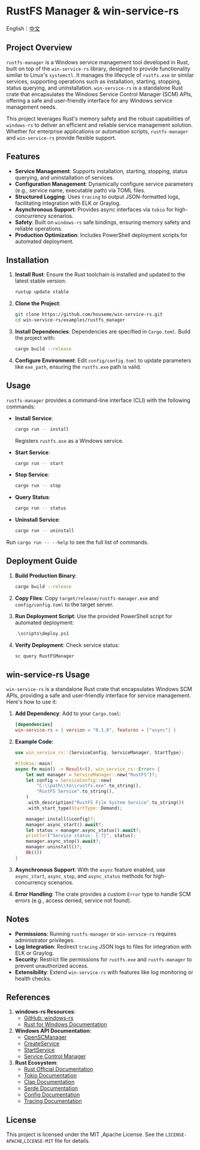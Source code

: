 # RustFS Manager & win-service-rs

English｜[中文](README_zh.md)

## Project Overview

`rustfs-manager` is a Windows service management tool developed in Rust, built on top of the `win-service-rs` library,
designed to provide functionality similar to Linux's `systemctl`. It manages the lifecycle of `rustfs.exe` or similar
services, supporting operations such as installation, starting, stopping, status querying, and uninstallation.
`win-service-rs` is a standalone Rust crate that encapsulates the Windows Service Control Manager (SCM) APIs, offering a
safe and user-friendly interface for any Windows service management needs.

This project leverages Rust's memory safety and the robust capabilities of `windows-rs` to deliver an efficient and
reliable service management solution. Whether for enterprise applications or automation scripts, `rustfs-manager` and
`win-service-rs` provide flexible support.

## Features

- **Service Management**: Supports installation, starting, stopping, status querying, and uninstallation of services.
- **Configuration Management**: Dynamically configure service parameters (e.g., service name, executable path) via TOML
  files.
- **Structured Logging**: Uses `tracing` to output JSON-formatted logs, facilitating integration with ELK or Graylog.
- **Asynchronous Support**: Provides async interfaces via `tokio` for high-concurrency scenarios.
- **Safety**: Built on `windows-rs` safe bindings, ensuring memory safety and reliable operations.
- **Production Optimization**: Includes PowerShell deployment scripts for automated deployment.

## Installation

1. **Install Rust**:
   Ensure the Rust toolchain is installed and updated to the latest stable version:
   ```bash
   rustup update stable
   ```

2. **Clone the Project**:
   ```bash
   git clone https://github.com/houseme/win-service-rs.git
   cd win-service-rs/examples/rustfs_manager
   ```

3. **Install Dependencies**:
   Dependencies are specified in `Cargo.toml`. Build the project with:
   ```bash
   cargo build --release
   ```

4. **Configure Environment**:
   Edit `config/config.toml` to update parameters like `exe_path`, ensuring the `rustfs.exe` path is valid.

## Usage

`rustfs-manager` provides a command-line interface (CLI) with the following commands:

- **Install Service**:
  ```bash
  cargo run -- install
  ```
  Registers `rustfs.exe` as a Windows service.

- **Start Service**:
  ```bash
  cargo run -- start
  ```

- **Stop Service**:
  ```bash
  cargo run -- stop
  ```

- **Query Status**:
  ```bash
  cargo run -- status
  ```

- **Uninstall Service**:
  ```bash
  cargo run -- uninstall
  ```

Run `cargo run -- --help` to see the full list of commands.

## Deployment Guide

1. **Build Production Binary**:
   ```bash
   cargo build --release
   ```

2. **Copy Files**:
   Copy `target/release/rustfs-manager.exe` and `config/config.toml` to the target server.

3. **Run Deployment Script**:
   Use the provided PowerShell script for automated deployment:
   ```powershell
   .\scripts\deploy.ps1
   ```

4. **Verify Deployment**:
   Check service status:
   ```powershell
   sc query RustFSManager
   ```

## win-service-rs Usage

`win-service-rs` is a standalone Rust crate that encapsulates Windows SCM APIs, providing a safe and user-friendly
interface for service management. Here's how to use it:

1. **Add Dependency**:
   Add to your `Cargo.toml`:
   ```toml
   [dependencies]
   win-service-rs = { version = "0.1.0", features = ["async"] }
   ```

2. **Example Code**:
   ```rust
   use win_service_rs::{ServiceConfig, ServiceManager, StartType};

   #[tokio::main]
   async fn main() -> Result<(), win_service_rs::Error> {
       let mut manager = ServiceManager::new("RustFS")?;
       let config = ServiceConfig::new(
           "C:\\path\\to\\rustfs.exe".to_string(),
           "RustFS Service".to_string(),
       )
       .with_description("RustFS File System Service".to_string())
       .with_start_type(StartType::Demand);

       manager.install(&config)?;
       manager.async_start().await?;
       let status = manager.async_status().await?;
       println!("Service status: {:?}", status);
       manager.async_stop().await?;
       manager.uninstall()?;
       Ok(())
   }
   ```

3. **Asynchronous Support**:
   With the `async` feature enabled, use `async_start`, `async_stop`, and `async_status` methods for high-concurrency
   scenarios.

4. **Error Handling**:
   The crate provides a custom `Error` type to handle SCM errors (e.g., access denied, service not found).

## Notes

- **Permissions**: Running `rustfs-manager` or `win-service-rs` requires administrator privileges.
- **Log Integration**: Redirect `tracing` JSON logs to files for integration with ELK or Graylog.
- **Security**: Restrict file permissions for `rustfs.exe` and `rustfs-manager` to prevent unauthorized access.
- **Extensibility**: Extend `win-service-rs` with features like log monitoring or health checks.

## References

1. **windows-rs Resources**:
    - [GitHub: windows-rs](https://github.com/microsoft/windows-rs)
    - [Rust for Windows Documentation](https://learn.microsoft.com/en-us/windows/dev-environment/rust/rust-for-windows)
2. **Windows API Documentation**:
    - [OpenSCManager](https://learn.microsoft.com/en-us/windows/win32/api/winsvc/nf-winsvc-openscmanagerw)
    - [CreateService](https://learn.microsoft.com/en-us/windows/win32/api/winsvc/nf-winsvc-createservicew)
    - [StartService](https://learn.microsoft.com/en-us/windows/win32/api/winsvc/nf-winsvc-startservicew)
    - [Service Control Manager](https://learn.microsoft.com/en-us/windows/win32/services/service-control-manager)
3. **Rust Ecosystem**:
    - [Rust Official Documentation](https://www.rust-lang.org/)
    - [Tokio Documentation](https://tokio.rs/docs/tokio/)
    - [Clap Documentation](https://docs.rs/clap/latest/clap/)
    - [Serde Documentation](https://serde.rs/)
    - [Config Documentation](https://docs.rs/config/latest/config/)
    - [Tracing Documentation](https://docs.rs/tracing/latest/tracing/)

## License

This project is licensed under the MIT ,Apache License. See the `LICENSE-APACHE`,`LICENSE-MIT` file for details.